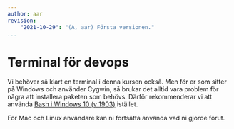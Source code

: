 ```yaml
---
author: aar
revision:
    "2021-10-29": "(A, aar) Första versionen."
...
```

Terminal för devops
==================================

Vi behöver så klart en terminal i denna kursen också. Men för er som sitter på Windows och använder Cygwin, så brukar det alltid vara problem för några att installera paketen som behövs. Därför rekommenderar vi att använda [Bash i Windows 10 (v 1903)](kunskap/installera-bash-i-windows-10-v2) istället.

För Mac och Linux användare kan ni fortsätta använda vad ni gjorde förut.
